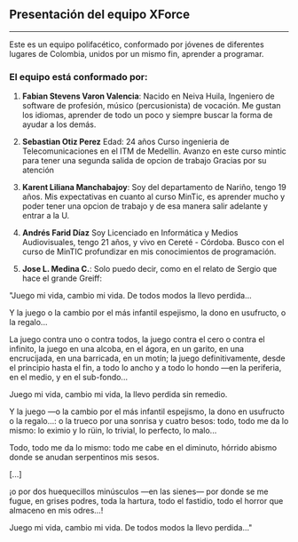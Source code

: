 ## Presentación del equipo XForce
---
Este es un equipo polifacético, conformado por jóvenes de diferentes lugares de Colombia, unidos por un mismo fin, aprender a programar.

### El equipo está conformado por:

1. **Fabian Stevens Varon Valencia**: Nacido en Neiva Huila, Ingeniero de software de profesión, músico (percusionista) de vocación. Me gustan los idiomas, aprender de todo un poco y siempre buscar la forma de ayudar a los demás.

 
2. **Sebastian Otiz Perez** 
Edad: 24 años
Curso ingenieria de Telecomunicaciones en el ITM de Medellin.
Avanzo en este curso mintic para tener una segunda salida de opcion de trabajo
Gracias por su atención


3. **Karent Liliana Manchabajoy**: Soy del departamento de Nariño, tengo 19 años. Mis expectativas en cuanto al curso MinTic, es aprender mucho y poder tener una opcion de trabajo y de esa manera salir adelante y entrar a la U.


4. **Andrés Farid Díaz**
Soy Licenciado en Informática y Medios Audiovisuales, tengo 21 años, y vivo en Cereté - Córdoba.
Busco con el curso de MinTIC profundizar en mis conocimientos de programación. 


5. **Jose L. Medina C.**:
Solo puedo decir, como en el relato de Sergio que hace el grande Greiff:
<p>"Juego mi vida, cambio mi vida.
De todos modos
la llevo perdida...

Y la juego o la cambio por el más infantil espejismo,
la dono en usufructo, o la regalo...

La juego contra uno o contra todos,
la juego contra el cero o contra el infinito,
la juego en una alcoba, en el ágora, en un garito,
en una encrucijada, en una barricada, en un motín;
la juego definitivamente, desde el principio hasta el fin,
a todo lo ancho y a todo lo hondo
—en la periferia, en el medio,
y en el sub-fondo...

Juego mi vida, cambio mi vida,
la llevo perdida
sin remedio.

Y la juego —o la cambio por el más infantil espejismo,
la dono en usufructo o la regalo...:
o la trueco por una sonrisa y cuatro besos:
todo, todo me da lo mismo:
lo eximio y lo rüin, lo trivial, lo perfecto, lo malo...

Todo, todo me da lo mismo:
todo me cabe en el diminuto, hórrido abismo
donde se anudan serpentinos mis sesos.

[...]

¡o por dos huequecillos minúsculos
—en las sienes— por donde se me fugue, en grises podres, toda la hartura, todo el fastidio, todo el horror que
almaceno en mis odres...!

Juego mi vida, cambio mi vida.
De todos modos
la llevo perdida..." </p>
